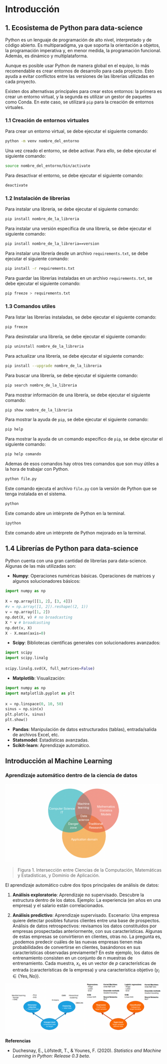 # Introducción

## 1. Ecosistema de Python para data-science

Python es un lenguaje de programación de alto nivel, interpretado y de código abierto. Es multiparadigma, ya que soporta la orientación a objetos, la programación imperativa y, en menor medida, la programación funcional. Además, es dinámico y multiplataforma.

Aunque es posible usar Python de manera global en el equipo, lo más recomendable es crear entornos de desarrollo para cada proyecto. Esto ayuda a evitar conflictos entre las versiones de las librerías utilizadas en cada proyecto.

Existen dos alternativas principales para crear estos entornos: la primera es crear un entorno virtual, y la segunda es utilizar un gestor de paquetes como Conda. En este caso, se utilizará `pip` para la creación de entornos virtuales.

### 1.1 Creación de entornos virtuales

Para crear un entorno virtual, se debe ejecutar el siguiente comando:

```bash
python -m venv nombre_del_entorno
```

Una vez creado el entorno, se debe activar. Para ello, se debe ejecutar el siguiente comando:

```bash
source nombre_del_entorno/bin/activate
```

Para desactivar el entorno, se debe ejecutar el siguiente comando:

```bash
deactivate
```

### 1.2 Instalación de librerías

Para instalar una librería, se debe ejecutar el siguiente comando:

```bash
pip install nombre_de_la_libreria
```

Para instalar una versión específica de una librería, se debe ejecutar el siguiente comando:

```bash
pip install nombre_de_la_libreria==version
```

Para instalar una librería desde un archivo `requirements.txt`, se debe ejecutar el siguiente comando:

```bash
pip install -r requirements.txt
```

Para guardar las librerías instaladas en un archivo `requirements.txt`, se debe ejecutar el siguiente comando:

```bash
pip freeze > requirements.txt
```

### 1.3 Comandos utiles 

Para listar las librerías instaladas, se debe ejecutar el siguiente comando:

```bash
pip freeze
```

Para desinstalar una librería, se debe ejecutar el siguiente comando:

```bash
pip uninstall nombre_de_la_libreria
```

Para actualizar una librería, se debe ejecutar el siguiente comando:

```bash
pip install --upgrade nombre_de_la_libreria
```

Para buscar una librería, se debe ejecutar el siguiente comando:

```bash
pip search nombre_de_la_libreria
```

Para mostrar información de una librería, se debe ejecutar el siguiente comando:

```bash
pip show nombre_de_la_libreria
```

Para mostrar la ayuda de `pip`, se debe ejecutar el siguiente comando:

```bash
pip help
```

Para mostrar la ayuda de un comando específico de `pip`, se debe ejecutar el siguiente comando:

```bash
pip help comando
```

Ademas de esos comandos hay otros tres comandos que son muy útiles a la hora de trabajar con Python.

```bash
python file.py
```

Este comando ejecuta el archivo `file.py` con la versión de Python que se tenga instalada en el sistema.

```bash
python
```

Este comando abre un intérprete de Python en la terminal.

```bash
ipython
```

Este comando abre un intérprete de Python mejorado en la terminal.


## 1.4 Librerías de Python para data-science

Python cuenta con una gran cantidad de librerías para data-science. Algunas de las más utilizadas son:

- **Numpy**: Operaciones numéricas básicas. Operaciones de matrices y algunos solucionadores básicos:

```python
import numpy as np

X = np.array([[1, 2], [3, 4]])
#v = np.array([1, 2]).reshape((2, 1))
v = np.array([1, 2])
np.dot(X, v) # no broadcasting
X * v # broadcasting
np.dot(v, X)
X - X.mean(axis=0)
```

- **Scipy**: Bibliotecas científicas generales con solucionadores avanzados:

```python
import scipy
import scipy.linalg

scipy.linalg.svd(X, full_matrices=False)
```

- **Matplotlib**: Visualización: 

```python
import numpy as np
import matplotlib.pyplot as plt

x = np.linspace(0, 10, 50)
sinus = np.sin(x)
plt.plot(x, sinus)
plt.show()
```
- **Pandas**: Manipulación de datos estructurados (tablas), entrada/salida de archivos Excel, etc.
- **Statsmodel**: Estadísticas avanzadas.
- **Scikit-learn**: Aprendizaje automático.

## Introducción al Machine Learning

### Aprendizaje automático dentro de la ciencia de datos

![Machine Learning](img/Diagrama_de_Venn.webp)
> Figura 1. Intersección entre Ciencias de la Computación, Matemáticas y Estadísticas, y Dominio de Aplicación.

El aprendizaje automático cubre dos tipos principales de análisis de datos:

1. **Análisis exploratorio**: Aprendizaje no supervisado. Descubre la estructura dentro de los datos.
   Ejemplo: La experiencia (en años en una empresa) y el salario están correlacionados.

2. **Análisis predictivo**: Aprendizaje supervisado.
   Escenario: Una empresa quiere detectar posibles futuros clientes entre una base de prospectos.
   Análisis de datos retrospectivos: revisamos los datos constituidos por empresas prospectadas anteriormente, con sus características. Algunas de estas empresas se convirtieron en clientes, otras no. La pregunta es, ¿podemos predecir cuáles de las nuevas empresas tienen más probabilidades de convertirse en clientes, basándonos en sus características observadas previamente? En este ejemplo, los datos de entrenamiento consisten en un conjunto de n muestras de entrenamiento. Cada muestra, $x_i$, es un vector de $p$ características de entrada (características de la empresa) y una característica objetivo $( y_i \in \{ \text{Yes}, \text{No} \})$.

![Aprendizaje supervisado y no supervisado](img/Supervisado_y_no_supervisado.webp)




**Referencias**

- Duchesnay, E., Löfstedt, T., & Younes, F. (2020). *Statistics and Machine Learning in Python: Release 0.3 beta*.
